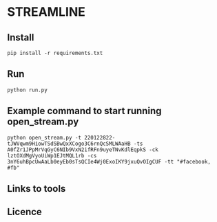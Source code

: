 # STREAMLINE

## Install
`pip install -r requirements.txt`

## Run
`python run.py`

## Example command to start running open_stream.py
`python open_stream.py -t 220122822-tJWVqwm9HiowTSdSBwQxXCogo3C6rnQcSMLWAaHB -ts A0fZr1JPpMrVqGyC6NIb9VxN2ifRFn9uyeTNvKdlEqpkS -ck lztOXdMgVyoUiWp1EJtMQL1rb -cs 3nY6uhBpcUwAaLb0eyEb0sTsQCIe4Wj0ExoIKY9jxuQvOIgCUF -tt "#facebook, #fb"`

## Links to tools


## Licence

